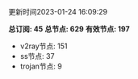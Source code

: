 更新时间2023-01-24 16:09:29

**总订阅: 45**
**总节点: 629**
**有效节点: 197**
- v2ray节点: 151
- ss节点: 37
- trojan节点: 9

